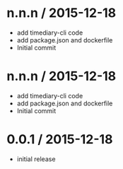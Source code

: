 
n.n.n / 2015-12-18
==================

 * add timediary-cli code
 * add package.json and dockerfile
 * Initial commit

n.n.n / 2015-12-18
==================

 * add timediary-cli code
 * add package.json and dockerfile
 * Initial commit

0.0.1 / 2015-12-18
===================
* initial release
